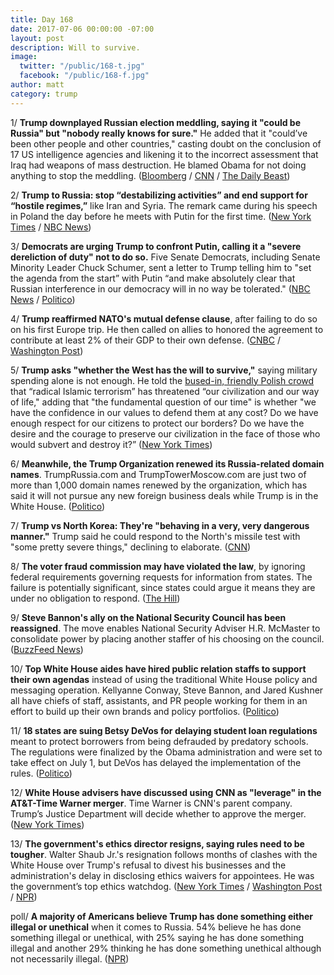 ```yaml
---
title: Day 168
date: 2017-07-06 00:00:00 -07:00
layout: post
description: Will to survive.
image:
  twitter: "/public/168-t.jpg"
  facebook: "/public/168-f.jpg"
author: matt
category: trump
---
```


1/ **Trump downplayed Russian election meddling, saying it "could be Russia" but "nobody really knows for sure."** He added that it "could’ve been other people and other countries," casting doubt on the conclusion of 17 US intelligence agencies and likening it to the incorrect assessment that Iraq had weapons of mass destruction. He blamed Obama for not doing anything to stop the meddling. ([Bloomberg](https://www.bloomberg.com/news/articles/2017-07-06/trump-cites-russian-election-meddling-but-blames-others-too) / [CNN](http://www.cnn.com/2017/07/06/politics/trump-election-meddling-russia/index.html) / [The Daily Beast](http://www.thedailybeast.com/trump-attacks-u-s-spies-says-other-people-could-have-hacked-2016))

2/ **Trump to Russia: stop “destabilizing activities” and end support for “hostile regimes,”** like Iran and Syria. The remark came during his speech in Poland the day before he meets with Putin for the first time.  ([New York Times](https://www.nytimes.com/2017/07/06/world/europe/donald-trump-poland-g20-hamburg.html) / [NBC News](http://www.nbcnews.com/news/world/donald-trump-u-s-will-confront-north-korea-over-very-n779986))

3/ **Democrats are urging Trump to confront Putin, calling it a "severe dereliction of duty" not to do so.** Five Senate Democrats, including Senate Minority Leader Chuck Schumer, sent a letter to Trump telling him to "set the agenda from the start” with Putin “and make absolutely clear that Russian interference in our democracy will in no way be tolerated." ([NBC News](http://www.nbcnews.com/politics/donald-trump/democrats-demand-trump-confront-putin-election-interference-n780121) / [Politico](http://www.politico.com/story/2017/07/06/chuck-schumer-trump-confront-putin-240261))

4/ **Trump reaffirmed NATO's mutual defense clause**, after failing to do so on his first Europe trip. He then called on allies to honored the agreement to contribute at least 2% of their GDP to their own defense. ([CNBC](http://www.cnbc.com/2017/07/06/trump-us-stands-firmly-behind-nato-article-5.html) / [Washington Post](https://www.washingtonpost.com/news/post-politics/wp/2017/07/06/in-poland-trump-reaffirms-commitment-to-nato-chides-russia/))

5/ **Trump asks "whether the West has the will to survive,"** saying military spending alone is not enough. He told the [bused-in, friendly Polish crowd](https://whatthefuckjusthappenedtoday.com/2017/07/05/Day-167/#7-trump-flew-to-europe-today-stoppin) that “radical Islamic terrorism” has threatened “our civilization and our way of life," adding that "the fundamental question of our time" is whether "we have the confidence in our values to defend them at any cost? Do we have enough respect for our citizens to protect our borders? Do we have the desire and the courage to preserve our civilization in the face of those who would subvert and destroy it?” ([New York Times](https://www.nytimes.com/2017/07/06/world/europe/donald-trump-poland-speech.html))

6/ **Meanwhile, the Trump Organization renewed its Russia-related domain names**. TrumpRussia.com and TrumpTowerMoscow.com are just two of more than 1,000 domain names renewed by the organization, which has said it will not pursue any new foreign business deals while Trump is in the White House. ([Politico](http://www.politico.com/story/2017/07/05/trump-tower-moscow-240238))

7/ **Trump vs North Korea: They're "behaving in a very, very dangerous manner."** Trump said he could respond to the North's missile test with "some pretty severe things," declining to elaborate. ([CNN](http://www.cnn.com/2017/07/06/politics/trump-poland-duda/index.html))

8/ **The voter fraud commission may have violated the law**, by ignoring federal requirements governing requests for information from states. The failure is potentially significant, since states could argue it means they are under no obligation to respond. ([The Hill](http://thehill.com/regulation/other/340738-voter-fraud-commission-may-have-violated-law?rnd=1499292453))

9/ **Steve Bannon's ally on the National Security Council has been reassigned**. The move enables National Security Adviser H.R. McMaster to consolidate power by placing another staffer of his choosing on the council. ([BuzzFeed News](https://www.buzzfeed.com/johnhudson/bannon-ally-leaves-white-house-as-mcmaster-consolidates))

10/ **Top White House aides have hired public relation staffs to support their own agendas** instead of using the traditional White House policy and messaging operation. Kellyanne Conway, Steve Bannon, and Jared Kushner all have chiefs of staff, assistants, and PR people working for them in an effort to build up their own brands and policy portfolios. ([Politico](http://www.politico.com/story/2017/07/06/trump-west-wing-staff-kushner-240244))

11/ **18 states are suing Betsy DeVos for delaying student loan regulations** meant to protect borrowers from being defrauded by predatory schools. The regulations were finalized by the Obama administration and were set to take effect on July 1, but DeVos has delayed the implementation of the rules. ([Politico](http://www.politico.com/story/2017/07/06/18-states-sue-devos-over-delay-of-student-loan-protections-240260))

12/ **White House advisers have discussed using CNN as "leverage" in the AT&T-Time Warner merger**. Time Warner is CNN's parent company. Trump’s Justice Department will decide whether to approve the merger. ([New York Times](https://www.nytimes.com/2017/07/05/business/media/jeffrey-zucker-cnn-trump.html))

13/ **The government's ethics director resigns, saying rules need to be tougher**. Walter Shaub Jr.'s resignation follows months of clashes with the White House over Trump's refusal to divest his businesses and the administration's delay in disclosing ethics waivers for appointees. He was the government’s top ethics watchdog. ([New York Times](https://www.nytimes.com/2017/07/06/us/politics/walter-shaub-office-of-government-ethics-resign.html) / [Washington Post](https://www.washingtonpost.com/politics/federal-ethics-chief-who-clashed-with-white-house-announces-he-will-step-down/2017/07/06/4732c308-624c-11e7-a4f7-af34fc1d9d39_story.html) / [NPR](http://www.npr.org/2017/07/06/535781749/ethics-office-director-walter-shaub-resigns-saying-rules-need-to-be-tougher))

poll/ **A majority of Americans believe Trump has done something either illegal or unethical** when it comes to Russia. 54% believe he has done something illegal or unethical, with 25% saying he has done something illegal and another 29% thinking he has done something unethical although not necessarily illegal. ([NPR](http://www.npr.org/2017/07/06/535626356/on-russia-republican-and-democratic-lenses-have-a-very-different-tint))
